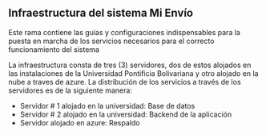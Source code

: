## Infraestructura del sistema Mi Envío

Este rama contiene las guias y configuraciones indispensables para la puesta en marcha de los servicios necesarios para el correcto funcionamiento del sistema

La infraestructura consta de tres (3) servidores, dos de estos alojados en las instalaciones de la Universidad Pontificia Bolivariana y otro alojado en la nube a traves de azure. La distribución de los servicios a través de los servidores es de la siguiente manera:

* Servidor # 1 alojado en la universidad: Base de datos
* Servidor # 2 alojado en la universidad: Backend de la aplicación
* Servidor alojado en azure: Respaldo